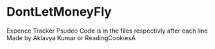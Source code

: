# DontLetMoneyFly
Expence Tracker
Psudeo Code is in the files respectivly after each line
Made by Aklavya Kumar or ReadingCookiesA

